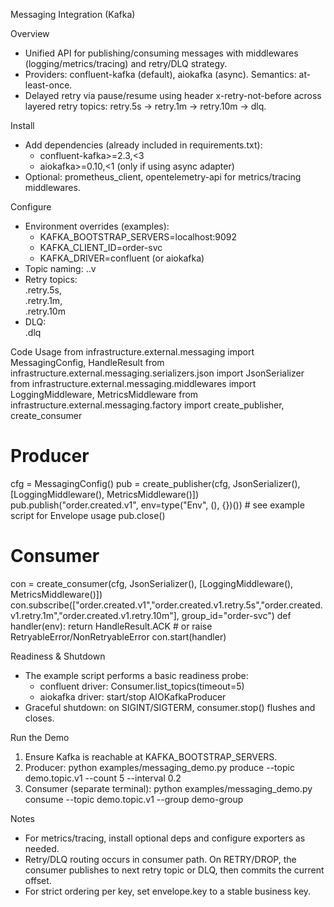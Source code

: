 Messaging Integration (Kafka)

Overview
- Unified API for publishing/consuming messages with middlewares (logging/metrics/tracing) and retry/DLQ strategy.
- Providers: confluent-kafka (default), aiokafka (async). Semantics: at-least-once.
- Delayed retry via pause/resume using header x-retry-not-before across layered retry topics: retry.5s → retry.1m → retry.10m → dlq.

Install
- Add dependencies (already included in requirements.txt):
  - confluent-kafka>=2.3,<3
  - aiokafka>=0.10,<1 (only if using async adapter)
- Optional: prometheus_client, opentelemetry-api for metrics/tracing middlewares.

Configure
- Environment overrides (examples):
  - KAFKA_BOOTSTRAP_SERVERS=localhost:9092
  - KAFKA_CLIENT_ID=order-svc
  - KAFKA_DRIVER=confluent (or aiokafka)
- Topic naming: <biz>.<event>.v<n>
- Retry topics: <main>.retry.5s, <main>.retry.1m, <main>.retry.10m
- DLQ: <main>.dlq

Code Usage
from infrastructure.external.messaging import MessagingConfig, HandleResult
from infrastructure.external.messaging.serializers.json import JsonSerializer
from infrastructure.external.messaging.middlewares import LoggingMiddleware, MetricsMiddleware
from infrastructure.external.messaging.factory import create_publisher, create_consumer

# Producer
cfg = MessagingConfig()
pub = create_publisher(cfg, JsonSerializer(), [LoggingMiddleware(), MetricsMiddleware()])
pub.publish("order.created.v1", env=type("Env", (), {})())  # see example script for Envelope usage
pub.close()

# Consumer
con = create_consumer(cfg, JsonSerializer(), [LoggingMiddleware(), MetricsMiddleware()])
con.subscribe(["order.created.v1","order.created.v1.retry.5s","order.created.v1.retry.1m","order.created.v1.retry.10m"], group_id="order-svc")
def handler(env):
  return HandleResult.ACK  # or raise RetryableError/NonRetryableError
con.start(handler)

Readiness & Shutdown
- The example script performs a basic readiness probe:
  - confluent driver: Consumer.list_topics(timeout=5)
  - aiokafka driver: start/stop AIOKafkaProducer
- Graceful shutdown: on SIGINT/SIGTERM, consumer.stop() flushes and closes.

Run the Demo
1) Ensure Kafka is reachable at KAFKA_BOOTSTRAP_SERVERS.
2) Producer: python examples/messaging_demo.py produce --topic demo.topic.v1 --count 5 --interval 0.2
3) Consumer (separate terminal): python examples/messaging_demo.py consume --topic demo.topic.v1 --group demo-group

Notes
- For metrics/tracing, install optional deps and configure exporters as needed.
- Retry/DLQ routing occurs in consumer path. On RETRY/DROP, the consumer publishes to next retry topic or DLQ, then commits the current offset.
- For strict ordering per key, set envelope.key to a stable business key.

